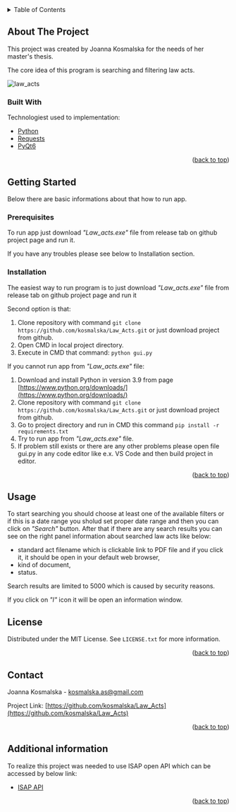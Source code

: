 <div id="top"></div>
<!-- TABLE OF CONTENTS -->
<details>
  <summary>Table of Contents</summary>
  <ol>
    <li>
      <a href="#about-the-project">About The Project</a>
      <ul>
        <li><a href="#built-with">Built With</a></li>
      </ul>
    </li>
    <li>
      <a href="#getting-started">Getting Started</a>
      <ul>
        <li><a href="#prerequisites">Prerequisites</a></li>
        <li><a href="#installation">Installation</a></li>
      </ul>
    </li>
    <li><a href="#usage">Usage</a></li>
    <li><a href="#license">License</a></li>
    <li><a href="#contact">Contact</a></li>
    <li><a href="#additional information">Additional information</a></li>
  </ol>
</details>


<!-- ABOUT THE PROJECT -->
## About The Project

This project was created by Joanna Kosmalska for the needs of her master's thesis. 

The core idea of this program is searching and filtering law acts.

![law_acts](https://user-images.githubusercontent.com/94289267/147792975-eaae2bf0-a639-4d3b-a3ae-7f59429f35fa.PNG)

### Built With

Technologiest used to implementation:

* [Python](https://www.python.org/downloads/)
* [Requests](https://docs.python-requests.org/en/latest/)
* [PyQt6](https://pypi.org/project/PyQt6/)

<p align="right">(<a href="#top">back to top</a>)</p>

<!-- GETTING STARTED -->
## Getting Started

Below there are basic informations about that how to run app.

### Prerequisites

To run app just download _"Law_acts.exe"_ file from release tab on github project page and run it.

If you have any troubles please see below to Installation section.

### Installation

The easiest way to run program is to just download _"Law_acts.exe"_ file from release tab on github project page and run it

Second option is that:
1. Clone repository with command ```git clone https://github.com/kosmalska/Law_Acts.git``` or just download project from github.
2. Open CMD in local project directory.
3. Execute in CMD that command: ```python gui.py```

If you cannot run app from _"Law_acts.exe"_ file:
1. Download and install Python in version 3.9 from page [https://www.python.org/downloads/](https://www.python.org/downloads/)
2. Clone repository with command ```git clone https://github.com/kosmalska/Law_Acts.git``` or just download project from github.
3. Go to project directory and run in CMD this command ```pip install -r requirements.txt```
4. Try to run app from _"Law_acts.exe"_ file.
5. If problem still exists or there are any other problems please open file gui.py in any code editor like e.x. VS Code and then build project in editor.

<p align="right">(<a href="#top">back to top</a>)</p>

<!-- USAGE -->
## Usage

To start searching you should choose at least one of the available filters or if this is a date range you sholud set proper date range and then you can click on _"Search"_ button. After that if there are any search results you can see on the right panel information about searched law acts like below:
* standard act filename which is clickable link to PDF file and if you click it, it should be open in your default web browser,
* kind of document,
* status.

Search results are limited to 5000 which is caused by security reasons.

If you click on _"I"_ icon it will be open an information window.

<!-- LICENSE -->
## License

Distributed under the MIT License. See `LICENSE.txt` for more information.

<p align="right">(<a href="#top">back to top</a>)</p>


<!-- CONTACT -->
## Contact

Joanna Kosmalska - kosmalska.as@gmail.com

Project Link: [https://github.com/kosmalska/Law_Acts](https://github.com/kosmalska/Law_Acts)

<p align="right">(<a href="#top">back to top</a>)</p>


<!-- ADDITIONAL INFORMATION -->
## Additional information

To realize this project was needed to use ISAP open API which can be accessed by below link:

* [ISAP API](http://isap.sejm.gov.pl/api/isap/)

<p align="right">(<a href="#top">back to top</a>)</p>
